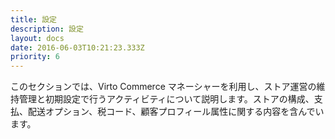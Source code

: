```yaml
---
title: 設定
description: 設定
layout: docs
date: 2016-06-03T10:21:23.333Z
priority: 6
---
```

このセクションでは、Virto Commerce マネーシャーを利用し、ストア運営の維持管理と初期設定で行うアクティビティについて説明します。ストアの構成、支払、配送オプション、税コード、顧客プロフィール属性に関する内容を含んでいます。